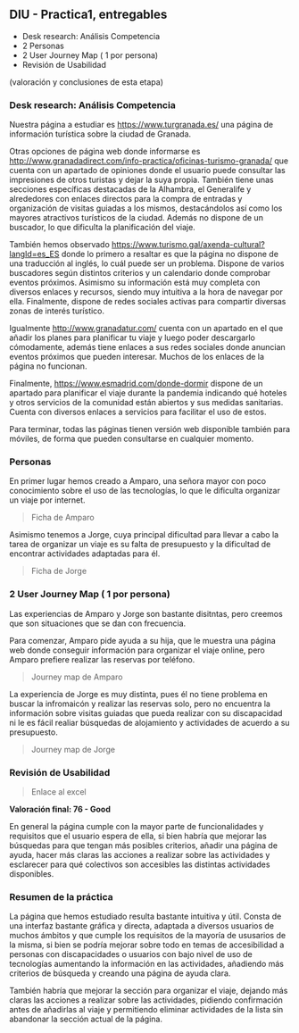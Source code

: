 ## DIU - Practica1, entregables




- Desk research: Análisis Competencia 
- 2 Personas 
- 2 User Journey Map  ( 1 por persona)
- Revisión de Usabilidad 

(valoración y conclusiones de esta etapa)

### Desk research: Análisis Competencia

Nuestra página a estudiar es https://www.turgranada.es/ una página de información turística sobre la ciudad de Granada.

Otras opciones de página web donde informarse es http://www.granadadirect.com/info-practica/oficinas-turismo-granada/ que cuenta con un apartado de opiniones donde el usuario puede consultar las impresiones de otros turistas y dejar la suya propia. También tiene unas secciones específicas destacadas de la Alhambra, el Generalife y alrededores con enlaces directos para la compra de entradas y organización de visitas guiadas a los mismos, destacándolos así como los mayores atractivos turísticos de la ciudad. Además no dispone de un buscador, lo que dificulta la planificación del viaje.

También hemos observado https://www.turismo.gal/axenda-cultural?langId=es_ES donde lo primero a resaltar es que la página no dispone de una traducción al inglés, lo cuál puede ser un problema. Dispone de varios buscadores según distintos criterios y un calendario donde comprobar eventos próximos. Asimismo su información está muy completa con diversos enlaces y recursos, siendo muy intuitiva a la hora de navegar por ella. Finalmente, dispone de redes sociales activas para compartir diversas zonas de interés turístico.

Igualmente http://www.granadatur.com/ cuenta con un apartado en el que añadir los planes para planificar tu viaje y luego poder descargarlo cómodamente, además tiene enlaces a sus redes sociales donde anuncian eventos próximos que pueden interesar. Muchos de los enlaces de la página no funcionan.

Finalmente, https://www.esmadrid.com/donde-dormir dispone de un apartado para planificar el viaje durante la pandemia indicando qué hoteles y otros servicios de la comunidad están abiertos y sus medidas sanitarias. Cuenta con diversos enlaces a servicios para facilitar el uso de estos. 

Para terminar, todas las páginas tienen versión web disponible también para móviles, de forma que pueden consultarse en cualquier momento.

### Personas

En primer lugar hemos creado a Amparo, una señora mayor con poco conocimiento sobre el uso de las tecnologías, lo que le dificulta organizar un viaje por internet.

> Ficha de Amparo

Asimismo tenemos a Jorge, cuya principal dificultad para llevar a cabo la tarea de organizar un viaje es su falta de presupuesto y la dificultad de encontrar actividades adaptadas para él.

> Ficha de Jorge

### 2 User Journey Map  ( 1 por persona)

Las experiencias de Amparo y Jorge son bastante disitntas, pero creemos que son situaciones que se dan con frecuencia.

Para comenzar, Amparo pide ayuda a su hija, que le muestra una página web donde conseguir información para organizar el viaje online, pero Amparo prefiere realizar las reservas por teléfono.

> Journey map de Amparo

La experiencia de Jorge es muy distinta, pues él no tiene problema en buscar la infromaicón y realizar las reservas solo, pero no encuentra la información sobre visitas guiadas que pueda realizar con su discapacidad ni le es fácil realiar búsquedas de alojamiento y actividades de acuerdo a su presupuesto.

> Journey map de Jorge

### Revisión de Usabilidad 

> Enlace al excel

**Valoración final: 76 - Good**

En general la página cumple con la mayor parte de funcionalidades y requisitos que el usuario espera de ella, si bien habría que mejorar las búsquedas para que tengan más posibles criterios, añadir una página de ayuda, hacer más claras las acciones a realizar sobre las actividades y esclarecer para qué colectivos son accesibles las distintas actividades disponibles.

### Resumen de la práctica

La página que hemos estudiado resulta bastante intuitiva y útil. Consta de una interfaz bastante gráfica y directa, adaptada a diversos usuarios de muchos ámbitos y que cumple los requisitos de la mayoría de ususarios de la misma, si bien se podría mejorar sobre todo en temas de accesibilidad a personas con discapacidades o usuarios con bajo nivel de uso de tecnologías aumentando la información en las actividades, añadiendo más criterios de búsqueda y creando una página de ayuda clara.

También habría que mejorar la sección para organizar el viaje, dejando más claras las acciones a realizar sobre las actividades, pidiendo confirmación antes de añadirlas al viaje y permitiendo eliminar actividades de la lista sin abandonar la sección actual de la página.

